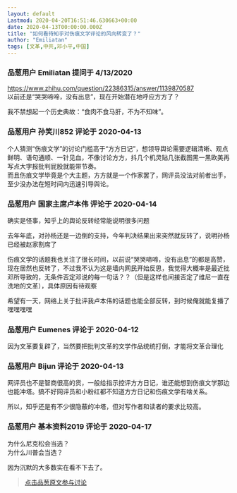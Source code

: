 ```yaml
---
layout: default
Lastmod: 2020-04-20T16:51:46.630663+00:00
date: 2020-04-13T00:00:00.000Z
title: "如何看待知乎对伤痕文学评论的风向转变了？"
author: "Emiliatan"
tags: [文革,中共,邓小平,中国]
---
```



### 品葱用户 **Emiliatan** 提问于 4/13/2020
    
https://www.zhihu.com/question/22386315/answer/1139870587  
以前还是“哭哭啼啼，没有出息”，现在开始潜在地呼应方方了？  
  
我不禁想起一个历史典故：“食肉不食马肝，不为不知味”。
    
                

### 品葱用户 **孙笑川852** 评论于 2020-04-13
        
个人猜测“伤痕文学”的讨论门槛高于“方方日记”，想领导舆论需要逻辑清晰、观点鲜明、语句通顺、一针见血，不像讨论方方，抖几个机灵贴几张截图黑一黑欧美再写点大字报批判屁股就能带节奏。  
而且伤痕文学毕竟是个大主题，方方就是一个作家罢了，网评员没法对前者出手，至少没办法在短时间内迅速引导舆论。
        
                

### 品葱用户 **国家主席卢本伟** 评论于 2020-04-14
        
确实是怪事，知乎上的舆论反转经常能说明很多问题  
  
去年年底，对孙杨还是一边倒的支持，今年判决结果出来突然就反转了，说明孙杨已经被赵家割席了  
  
伤痕文学的话题我也关注了很长时间，以前说“哭哭啼啼，没有出息”的都是高赞，现在居然也反转了，不过我不认为这是墙内网民开始反思，我觉得大概率是最近批邓所导致的，无条件否定邓说的每一句话？？（但是这样也间接否定了维尼一直在洗地的文革），具体原因有待观察  
  
希望有一天，网络上关于批评我卢本伟的话题也能全部反转，到时候俺就能复播了嘿嘿嘿嘿
        
                

### 品葱用户 **Eumenes** 评论于 2020-04-12
        
因为文革要复辟了，当然要把批判文革的文学作品统统打倒，才能将文革合理化
        
                

### 品葱用户 **Bijun** 评论于 2020-04-13
        
网评员也不是智商很高的货，一般给指示控评方方日记，谁还能想到伤痕文学那边也能冲塔。搞不好网评员和小粉红都不知道方方日记和伤痕文学有啥关系。  
  
所以，知乎还是有不少很隐蔽的冲塔，但对写作者和读者的要求比较高。
        
                

### 品葱用户 **基本资料2019** 评论于 2020-04-17
        
为什么尼克松会当选？  
为什么川普会当选？  
  
因为沉默的大多数实在看不下去了。
        
                





> [点击品葱原文参与讨论](https://pincong.rocks/question/23398)

